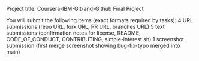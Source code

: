 Project title: Coursera-IBM-Git-and-Github Final Project 

You will submit the following items (exact formats required by tasks):
4 URL submissions (repo URL, fork URL, PR URL, branches URL)
5 text submissions (confirmation notes for license, README, CODE_OF_CONDUCT, CONTRIBUTING, simple-interest.sh)
1 screenshot submission (first merge screenshot showing bug-fix-typo merged into main)
